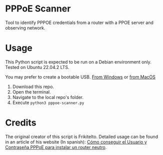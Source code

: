 # PPPoE Scanner
Tool to identify PPPOE credentials from a router with a PPOE server and observing network.

# Usage
This Python script is expected to be run on a Debian environment only. Tested on Ubuntu 22.04.2 LTS.

You may prefer to create a bootable USB. [From Windows](https://ubuntu.com/tutorials/create-a-usb-stick-on-windows) or [from MacOS](https://ubuntu.com/tutorials/create-a-usb-stick-on-macos)

1. Download this repo.
2. Open the terminal.
3. Navigate to the local repo's folder.
4. Execute `python3 pppoe-scanner.py`


# Credits
The original creator of this script is Frikitelto. Detailed usage can be found in an article of his website (In spanish): [Cómo conseguir el Usuario y Contraseña PPPoE para instalar un router neutro](https://www.frikidelto.com/tutorial/como-conseguir-el-usuario-y-contrasena-pppoe-para-instalar-un-router-neutro/).

